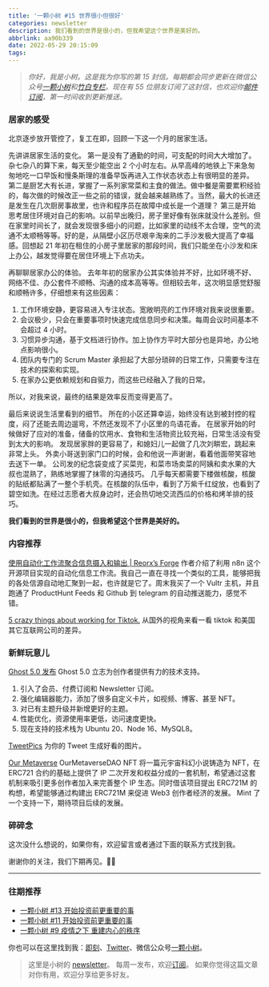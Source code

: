```yaml
---
title: '一颗小树 #15 世界很小但很好'
categories: newsletter
description: 我们看到的世界是很小的，但我希望这个世界是美好的。
abbrlink: aa90b339
date: 2022-05-29 20:15:09
tags:
---
```

> *你好，我是小树。这是我为你写的第 15 封信。每期都会同步更新在微信公众号[一颗小树](https://weixin.sogou.com/weixin?query=a_warm_tree)和[竹白专栏](https://xiaoshu.zhubai.love)。现在有 55 位朋友订阅了这封信，也欢迎你[邮件订阅](https://xiaoshu.zhubai.love)，第一时间收到更新推送。*

### 居家的感受
北京逐步放开管控了，复工在即，回顾一下这一个月的居家生活。

先讲讲居家生活的变化。
第一是没有了通勤的时间，可支配的时间大大增加了。杂七杂八的算下来，每天至少能空出 2 个小时左右。从早高峰的地铁上下来急匆匆地吃一口早饭和慢条斯理的准备早饭再进入工作状态状态上有很明显的差异。
第二是厨艺大有长进，掌握了一系列家常菜和主食的做法。做中餐是需要累积经验的，每次做的时候改正一些之前的错误，就会越来越熟练了。当然，最大的长进还是发生在几次厨房事故里，也许和程序员在故障中成长是一个道理？
第三是开始思考居住环境对自己的影响。以前早出晚归，房子里好像有张床就没什么差别。但在家里时间长了，就会发现很多细小的问题，比如家里的动线不太合理，空气的流通不太顺畅等等。好的是，从隔壁小区历尽艰辛淘来的二手沙发极大提高了幸福感。回想起 21 年初在租住的小房子里居家的那段时间，我们只能坐在小沙发和床上办公，越发觉得要在居住环境上下点功夫。

再聊聊居家办公的体验。
去年年初的居家办公其实体验并不好，比如环境不好、网络不佳、办公套件不顺畅、沟通的成本高等等。但相较去年，这次明显感觉舒服和顺畅许多，仔细想来有这些因素：
1. 工作环境安静，更容易进入专注状态。宽敞明亮的工作环境对我来说很重要。
2. 会议极少，只会在重要事项时快速完成信息同步和决策。每周会议时间基本不会超过 4 小时。
3. 习惯异步沟通，基于文档进行协作。加上协作方平时大部分也是异地，办公地点影响很小。
4. 团队内专门的 Scrum Master 承担起了大部分琐碎的日常工作，只需要专注在技术的探索和实现。
5. 在家办公更依赖规划和自驱力，而这些已经融入了我的日常。

所以，对我来说，最终的结果是效率反而变得更高了。

最后来说说生活里看到的细节。
所在的小区还算幸运，始终没有达到被封控的程度，闷了还能去周边遛弯，不然还发现不了小区里的鸟语花香。
在居家开始的时候做好了应对的准备，储备的饮用水、食物和生活物资比较充裕，日常生活没有受到太大的影响。
发现居家胖的更容易了，和媳妇儿一起做了几次刘畊宏，跳起来非常上头。
外卖小哥送到家门口的时候，会和他说一声谢谢，看着他面带笑容地去送下一单。
公司发的纪念袋变成了买菜兜，和菜市场卖菜的阿姨和卖水果的大叔也混熟了，熟练地掌握了抹零的沟通技巧。
几乎每天都需要下楼做核酸，核酸的贴纸都贴满了一整个手机壳。在核酸的队伍中，看到了万紫千红绽放，也看到了碧空如洗。在经过志愿者大叔身边时，还会热切地交流西瓜的价格和烤羊排的技巧。

**我们看到的世界是很小的，但我希望这个世界是美好的。**

### 内容推荐

[使用自动化工作流聚合信息摄入和输出 | Reorx’s Forge](https://reorx.com/blog/sharing-my-footprints-automation/)
作者介绍了利用 n8n 这个开源项目实现的自动化信息工作流。我自己一直在寻找一个类似的工具，能够把我的各处信源自动地汇聚到一起，也许就是它了。周末我买了一个 Vultr 主机，并且跑通了 ProductHunt Feeds 和 Github 到 telegram 的自动推送能力，感觉不错。

[5 crazy things about working for Tiktok.](https://youtu.be/RNUrZFkHXlo)
从国外的视角来看一看 tiktok 和美国其它互联网公司的差异。

### 新鲜玩意儿

[Ghost 5.0 发布](https://ghost.org/changelog/5/)
Ghost 5.0 立志为创作者提供有力的技术支持。
1. 引入了会员、付费订阅和 Newsletter 订阅。
2. 强化编辑器能力，添加了很多自定义卡片，如视频、博客、甚至 NFT。
3. 对已有主题升级并新增更好的主题。
4. 性能优化，资源使用率更低，访问速度更快。
5. 现在支持的技术栈为 Ubuntu 20、Node 16、MySQL8。

[TweetPics](https://tweet.pics/tweetpics?ref=producthunt)
为你的 Tweet 生成好看的图片。

[Our Metaverse](https://www.our-metaverse.xyz/)
OurMetaverseDAO NFT 将一篇元宇宙科幻小说铸造为 NFT，在 ERC721 合约的基础上提供了 IP 二次开发和权益分成的一套机制，希望通过这套机制来吸引更多创作者加入来完善整个 IP 生态。同时借该项目提出 ERC721M 的构想，希望能够通过构建出 ERC721M 来促进 Web3 创作者经济的发展。
Mint 了一个支持一下，期待项目后续的发展。

### 碎碎念
这次没什么想说的，如果你有，欢迎留言或者通过下面的联系方式找到我。

谢谢你的关注，我们下期再见。👋🏻

---

### 往期推荐
- [一颗小树 #13 开始投资前更重要的事](https://xiaoshu.zhubai.love/posts/2137800906510094336)
- [一颗小树 #11 开始投资前更重要的事](https://xiaoshu.zhubai.love/posts/2132745094586081280)
- [一颗小树 #9 疫情之下 重建内心的秩序](https://xiaoshu.zhubai.love/posts/2127657453835132928)

你也可以在这里找到我：[即刻](https://okjk.co/3Vsn5T)、[Twitter](https://twitter.com/yeshu_in_future)、微信公众号[一颗小树](https://weixin.sogou.com/weixin?query=a_warm_tree)。

> 这里是小树的 [newsletter](https://xiaoshu.zhubai.love)。 每周一发布，欢迎[订阅](https://xiaoshu.zhubai.love)。
> 如果你觉得这篇文章对你有用，欢迎分享给更多好友。
